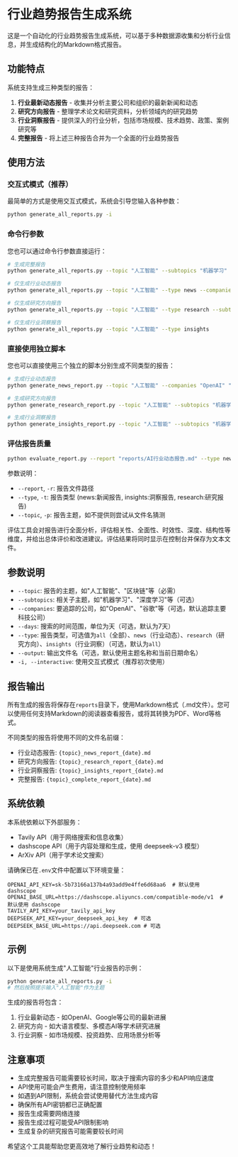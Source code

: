 # 行业趋势报告生成系统

这是一个自动化的行业趋势报告生成系统，可以基于多种数据源收集和分析行业信息，并生成结构化的Markdown格式报告。

## 功能特点

系统支持生成三种类型的报告：

1. **行业最新动态报告** - 收集并分析主要公司和组织的最新新闻和动态
2. **研究方向报告** - 整理学术论文和研究资料，分析领域内的研究趋势
3. **行业洞察报告** - 提供深入的行业分析，包括市场规模、技术趋势、政策、案例研究等
4. **完整报告** - 将上述三种报告合并为一个全面的行业趋势报告

## 使用方法

### 交互式模式（推荐）

最简单的方式是使用交互式模式，系统会引导您输入各种参数：

```bash
python generate_all_reports.py -i
```

### 命令行参数

您也可以通过命令行参数直接运行：

```bash
# 生成完整报告
python generate_all_reports.py --topic "人工智能" --subtopics "机器学习" "深度学习" --companies "OpenAI" "谷歌" "百度"

# 仅生成行业动态报告
python generate_all_reports.py --topic "人工智能" --type news --companies "OpenAI" "谷歌" "百度"

# 仅生成研究方向报告
python generate_all_reports.py --topic "人工智能" --type research --subtopics "机器学习" "深度学习"

# 仅生成行业洞察报告
python generate_all_reports.py --topic "人工智能" --type insights
```

### 直接使用独立脚本

您也可以直接使用三个独立的脚本分别生成不同类型的报告：

```bash
# 生成行业动态报告
python generate_news_report.py --topic "人工智能" --companies "OpenAI" "谷歌" "百度"

# 生成研究方向报告
python generate_research_report.py --topic "人工智能" --subtopics "机器学习" "深度学习"

# 生成行业洞察报告
python generate_insights_report.py --topic "人工智能" --subtopics "机器学习" "深度学习"
```

### 评估报告质量

```bash
python evaluate_report.py --report "reports/AI行业动态报告.md" --type news --topic "人工智能"
```

参数说明：
- `--report`, `-r`: 报告文件路径
- `--type`, `-t`: 报告类型 (news:新闻报告, insights:洞察报告, research:研究报告)
- `--topic`, `-p`: 报告主题，如不提供则尝试从文件名猜测

评估工具会对报告进行全面分析，评估相关性、全面性、时效性、深度、结构性等维度，并给出总体评价和改进建议。评估结果将同时显示在控制台并保存为文本文件。

## 参数说明

- `--topic`: 报告的主题，如"人工智能"、"区块链"等（必需）
- `--subtopics`: 相关子主题，如"机器学习"、"深度学习"等（可选）
- `--companies`: 要追踪的公司，如"OpenAI"、"谷歌"等（可选，默认追踪主要科技公司）
- `--days`: 搜索的时间范围，单位为天（可选，默认为7天）
- `--type`: 报告类型，可选值为`all`（全部）、`news`（行业动态）、`research`（研究方向）、`insights`（行业洞察）（可选，默认为`all`）
- `--output`: 输出文件名（可选，默认使用主题名称和当前日期命名）
- `-i, --interactive`: 使用交互式模式（推荐初次使用）

## 报告输出

所有生成的报告将保存在`reports`目录下，使用Markdown格式（.md文件）。您可以使用任何支持Markdown的阅读器查看报告，或将其转换为PDF、Word等格式。

不同类型的报告将使用不同的文件名前缀：
- 行业动态报告: `{topic}_news_report_{date}.md`
- 研究方向报告: `{topic}_research_report_{date}.md`
- 行业洞察报告: `{topic}_insights_report_{date}.md`
- 完整报告: `{topic}_complete_report_{date}.md`

## 系统依赖

本系统依赖以下外部服务：
- Tavily API（用于网络搜索和信息收集）
- dashscope API（用于内容处理和生成，使用 deepseek-v3 模型）
- ArXiv API（用于学术论文搜索）

请确保已在`.env`文件中配置以下环境变量：
```
OPENAI_API_KEY=sk-5b73166a137b4a93add9e4ffe6d68aa6  # 默认使用 dashscope
OPENAI_BASE_URL=https://dashscope.aliyuncs.com/compatible-mode/v1  # 默认使用 dashscope
TAVILY_API_KEY=your_tavily_api_key
DEEPSEEK_API_KEY=your_deepseek_api_key  # 可选
DEEPSEEK_BASE_URL=https://api.deepseek.com # 可选
```

## 示例

以下是使用系统生成"人工智能"行业报告的示例：

```bash
python generate_all_reports.py -i
# 然后按照提示输入"人工智能"作为主题
```

生成的报告将包含：
1. 行业最新动态 - 如OpenAI、Google等公司的最新进展
2. 研究方向 - 如大语言模型、多模态AI等学术研究进展
3. 行业洞察 - 如市场规模、投资趋势、应用场景分析等

## 注意事项

- 生成完整报告可能需要较长时间，取决于搜索内容的多少和API响应速度
- API使用可能会产生费用，请注意控制使用频率
- 如遇到API限制，系统会尝试使用替代方法生成内容
- 确保所有API密钥都已正确配置
- 报告生成需要网络连接
- 报告生成过程可能受API限制影响
- 生成复杂的研究报告可能需要较长时间

希望这个工具能帮助您更高效地了解行业趋势和动态！ 